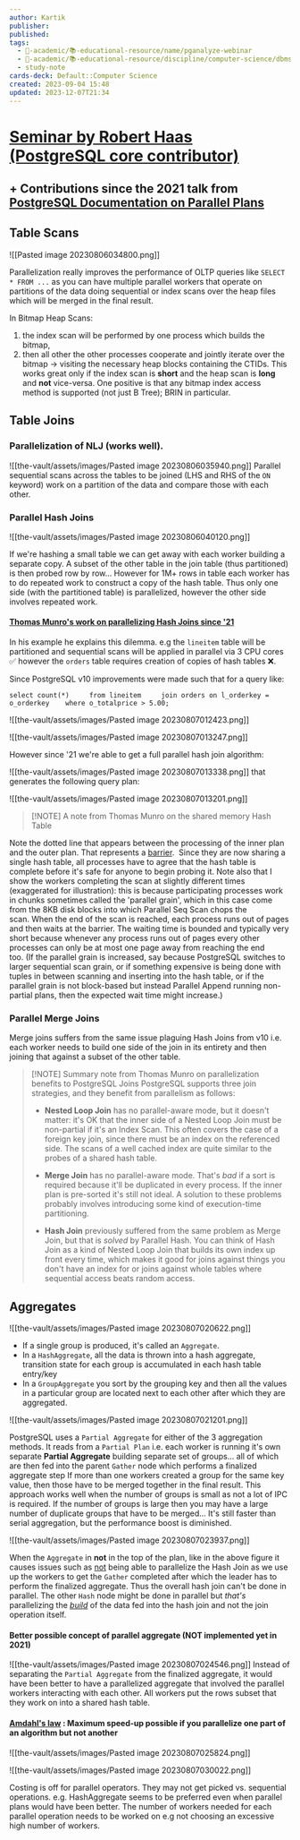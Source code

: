 ```yaml
---
author: Kartik
publisher: 
published: 
tags:
  - 🔴-academic/📚-educational-resource/name/pganalyze-webinar
  - 🔴-academic/📚-educational-resource/discipline/computer-science/dbms/postgresql
  - study-note
cards-deck: Default::Computer Science
created: 2023-09-04 15:48
updated: 2023-12-07T21:34
---
```


# [Seminar by Robert Haas (PostgreSQL core contributor)](https://www.youtube.com/watch?v=H38NT8cHGXo&pp=ygUqcm9iZXJ0IGhhYXMgbmV4dCBnZW5lcmF0aW9uIHBhcmFsbGVsIHF1ZXJ5) 
## + Contributions since the 2021 talk from [PostgreSQL Documentation on Parallel Plans](https://www.postgresql.org/docs/15/parallel-query.html)

## Table Scans

![[Pasted image 20230806034800.png]]

Parallelization really improves the performance of OLTP queries like `SELECT * FROM ...` as you can have multiple parallel workers that operate on partitions of the data doing sequential or index scans over the heap files which will be merged in the final result.

In Bitmap Heap Scans: 
1. the index scan will be performed by one process which builds the bitmap, 
2. then all other the other processes cooperate and jointly iterate over the bitmap -> visiting the necessary heap blocks containing the CTIDs.
This works great only if the index scan is **short** and the heap scan is **long** and **not** vice-versa. One positive is that any bitmap index access method is supported (not just B Tree); BRIN in particular.

## Table Joins
### Parallelization of NLJ (works well). 
![[the-vault/assets/images/Pasted image 20230806035940.png]]
Parallel sequential scans across the tables to be joined (LHS and RHS of the `ON` keyword) work on a partition of the data and compare those with each other. 

### Parallel Hash Joins

![[the-vault/assets/images/Pasted image 20230806040120.png]]

If we're hashing a small table we can get away with each worker building a separate copy. A subset of the other table in the join table (thus partitioned) is then probed row by row...
However for 1M+ rows in table each worker has to do repeated work to construct a copy of the hash table. Thus only one side (with the partitioned table) is parallelized, however the other side involves repeated work.

#### [Thomas Munro's work on parallelizing Hash Joins since '21](https://www.enterprisedb.com/postgres-tutorials/parallel-hash-joins-postgresql-explained)

In his example he explains this dilemma. e.g the `lineitem` table will be partitioned and sequential scans will be applied in parallel via 3 CPU cores ✅ however the `orders` table requires creation of copies of hash tables ❌.

Since PostgreSQL v10 improvements were made such that for a query like:

`select count(*)  
  from lineitem  
  join orders on l_orderkey = o_orderkey  
 where o_totalprice > 5.00;`

![[the-vault/assets/images/Pasted image 20230807012423.png]]

![[the-vault/assets/images/Pasted image 20230807013247.png]]

However since '21 we're able to get a full parallel hash join algorithm:

![[the-vault/assets/images/Pasted image 20230807013338.png]]
that generates the following query plan:

![[the-vault/assets/images/Pasted image 20230807013201.png]]

> [!NOTE] A note from Thomas Munro on the shared memory Hash Table
>   
Note the dotted line that appears between the processing of the inner plan and the outer plan. That represents a [barrier](https://en.wikipedia.org/wiki/Barrier_(computer_science)).  Since they are now sharing a single hash table, all processes have to agree that the hash table is complete before it's safe for anyone to begin probing it. Note also that I show the workers completing the scan at slightly different times (exaggerated for illustration): this is because participating processes work in chunks sometimes called the 'parallel grain', which in this case come from the 8KB disk blocks into which Parallel Seq Scan chops the scan. When the end of the scan is reached, each process runs out of pages and then waits at the barrier. The waiting time is bounded and typically very short because whenever any process runs out of pages every other processes can only be at most one page away from reaching the end too. (If the parallel grain is increased, say because PostgreSQL switches to larger sequential scan grain, or if something expensive is being done with tuples in between scanning and inserting into the hash table, or if the parallel grain is not block-based but instead Parallel Append running non-partial plans, then the expected wait time might increase.)

### Parallel Merge Joins

Merge joins suffers from the same issue plaguing Hash Joins from v10 i.e. each worker needs to build one side of the join in its entirety and then joining that against a subset of the other table. 

> [!NOTE] Summary note from Thomas Munro on parallelization benefits to PostgreSQL Joins
> PostgreSQL supports three join strategies, and they benefit from parallelism as follows:
>  - **Nested Loop Join** has no parallel-aware mode, but it doesn't matter: it's OK that the inner side of a Nested Loop Join must be non-partial if it's an Index Scan. This often covers the case of a foreign key join, since there must be an index on the referenced side. The scans of a well cached index are quite similar to the probes of a shared hash table.
>
> - **Merge Join** has no parallel-aware mode. That's *bad* if a sort is required because it'll be duplicated in every process. If the inner plan is pre-sorted it's still not ideal. A solution to these problems probably involves introducing some kind of execution-time partitioning.
> 
> - **Hash Join** previously suffered from the same problem as Merge Join, but that is *solved* by Parallel Hash. You can think of Hash Join as a kind of Nested Loop Join that builds its own index up front every time, which makes it good for joins against things you don't have an index for or joins against whole tables where sequential access beats random access.

## Aggregates

![[the-vault/assets/images/Pasted image 20230807020622.png]]
- If a single group is produced, it's called an `Aggregate`. 
- In a `HashAggregate`, all the data is thrown into a hash aggregate, transition state for each group is accumulated in each hash table entry/key
- In a `GroupAggregate` you sort by the grouping key and then all the values in a particular group are located next to each other after which they are aggregated. 

![[the-vault/assets/images/Pasted image 20230807021201.png]]

PostgreSQL uses a `Partial Aggregate` for either of the 3 aggregation methods. It reads from a `Partial Plan` i.e. each worker is running it's own separate **Partial Aggregate** building separate set of groups... all of which are then fed into the parent `Gather` node which performs a finalized aggregate step
	If more than one workers created a group for the same key value, then those have to be merged together in the final result.
This approach works well when the number of groups is small as not a lot of IPC is required. If the number of groups is large then you may have a large number of duplicate groups that have to be merged... It's still faster than serial aggregation, but the performance boost is diminished. 

![[the-vault/assets/images/Pasted image 20230807023937.png]]

When the `Aggregate` in **not** in the top of the plan, like in the above figure it causes issues such as <u>not</u> being able to parallelize the Hash Join as we use up the workers to get the `Gather` completed after which the leader has to perform the finalized aggregate. Thus the overall hash join can't be done in parallel. The other `Hash` node might be done in parallel but *that's* parallelizing the *<u>build</u>* of the data fed into the hash join and not the join operation itself. 

#### Better possible concept of parallel aggregate (NOT implemented yet in 2021)
![[the-vault/assets/images/Pasted image 20230807024546.png]]
Instead of separating the `Partial Aggregate` from the finalized aggregate, it would have been better to have a parallelized aggregate that involved the parallel workers interacting with each other. All workers put the rows subset that they work on into a shared hash table. 

#### [Amdahl's law](https://en.wikipedia.org/wiki/Amdahl%27s_law) : Maximum speed-up possible if you parallelize one part of an algorithm but not another

![[the-vault/assets/images/Pasted image 20230807025824.png]]

![[the-vault/assets/images/Pasted image 20230807030022.png]]

Costing is off for parallel operators. They may not get picked vs. sequential operations. e.g. HashAggregate seems to be preferred even when parallel plans would have been better.
The number of workers needed for each parallel operation needs to be worked on e.g not choosing an excessive high number of workers.




